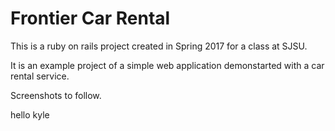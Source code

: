 # Frontier Car Rental

This is a ruby on rails project created in Spring 2017 for a class at SJSU.

It is an example project of a simple web application demonstarted with a car rental service. 

Screenshots to follow. 

hello kyle